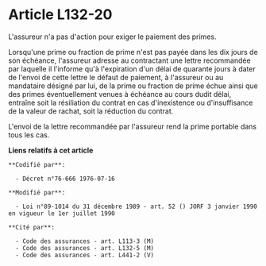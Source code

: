 # Article L132-20

L'assureur n'a pas d'action pour exiger le paiement des primes.

Lorsqu'une prime ou fraction de prime n'est pas payée dans les dix jours de son échéance, l'assureur adresse au contractant
une lettre recommandée par laquelle il l'informe qu'à l'expiration d'un délai de quarante jours à dater de l'envoi de cette
lettre le défaut de paiement, à l'assureur ou au mandataire désigné par lui, de la prime ou fraction de prime échue ainsi que
des primes éventuellement venues à échéance au cours dudit délai, entraîne soit la résiliation du contrat en cas
d'inexistence ou d'insuffisance de la valeur de rachat, soit la réduction du contrat.

L'envoi de la lettre recommandée par l'assureur rend la prime portable dans tous les cas.

**Liens relatifs à cet article**

	**Codifié par**:

	  - Décret n°76-666 1976-07-16

	**Modifié par**:

	  - Loi n°89-1014 du 31 décembre 1989 - art. 52 () JORF 3 janvier 1990 en vigueur le 1er juillet 1990

	**Cité par**:

	  - Code des assurances - art. L113-3 (M)
	  - Code des assurances - art. L132-5 (M)
	  - Code des assurances - art. L441-2 (V)
